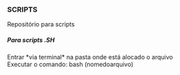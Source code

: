 <h3>SCRIPTS</h3>
Repositório para scripts

<h5>Para scripts .SH</h5>
Entrar *via terminal* na pasta onde está alocado o arquivo <br>
Executar o comando: bash (nomedoarquivo)
